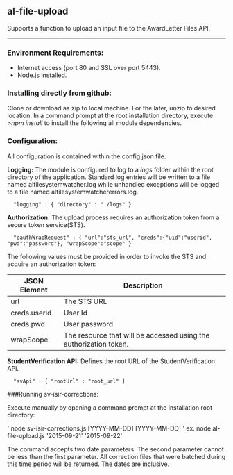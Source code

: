 <a name="module_al-file-upload"></a>
## al-file-upload
Supports a function to upload an input file to the AwardLetter Files API.***### Environment Requirements:* Internet access (port 80 and SSL over port 5443).* Node.js installed.### Installing directly from github:Clone or download as zip to local machine. For the later, unzip to desired location.In a command prompt at the root installation directory, execute *>npm install* to install the followingall module dependencies.### Configuration:All configuration is contained within the config.json file.**Logging:** The module is configured to log to a _logs_ folder within the root directory of the application.Standard log entries will be written to a file named alfilesystemwatcher.log while unhandled exceptions willbe logged to a file named alfilesystemwatchererrors.log.      "logging" : { "directory" : "./logs" }**Authorization:** The upload process requires an authorization token from a secure token service(STS).      "oauthWrapRequest" : { "url":"sts_url", "creds":{"uid":"userid", "pwd":"password"}, "wrapScope":"scope" }The following values must be provided in order to invoke the STS and acquire an authorization token:JSON Element | Description-------------|--------------------------------------------------------------------------url | The STS URLcreds.userid | User Idcreds.pwd | User passwordwrapScope | The resource that will be accessed using the authorization token.**StudentVerification API:** Defines the root URL of the StudentVerification API.      "svApi" : { "rootUrl" : "root_url" }###Running sv-isir-corrections:Execute manually by opening a command prompt at the installation root directory:'		node sv-isir-corrections.js [YYYY-MM-DD] [YYYY-MM-DD]'		ex. node al-file-upload.js '2015-09-21' '2015-09-22'The command accepts two date parameters. The second parameter cannot be less than the first parameter.All correction files that were batched during this time period will be returned. The dates are inclusive.


